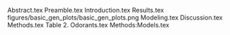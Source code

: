 Abstract.tex
Preamble.tex
Introduction.tex
Results.tex
figures/basic_gen_plots/basic_gen_plots.png
Modeling.tex
Discussion.tex
Methods.tex
Table 2. Odorants.tex
Methods:Models.tex